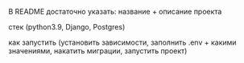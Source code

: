 В README достаточно указать:
название + описание проекта

стек (python3.9, Django, Postgres)

как запустить (установить зависимости, заполнить .env + какими значениями, накатить миграции, запустить проект)